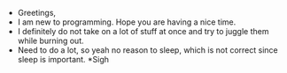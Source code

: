 - Greetings,
- I am new to programming. Hope you are having a nice time.
- I definitely do not take on a lot of stuff at once and try to juggle them while burning out.
- Need to do a lot, so yeah no reason to sleep, which is not correct since sleep is important. *Sigh
<!---
Niels0010/Niels0010 is a ✨ special ✨ repository because its `README.md` (this file) appears on your GitHub profile.
You can click the Preview link to take a look at your changes.
--->
